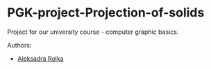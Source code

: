 # PGK-project-Projection-of-solids
Project for our university course - computer graphic basics. 

Authors:
* [Aleksadra Rolka](https://github.com/AleksandraRolka)
